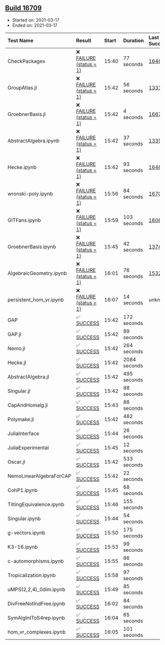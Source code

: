 ## [Build 16709](https://oscarci.mathematik.uni-kl.de/job/oscar/16709/)

* Started on: 2021-03-17
* Ended on: 2021-03-17

| Test Name    | Result | Start | Duration | Last Success | First Failure |
|:-------------|:-------|:------|:---------|:-------------|:--------------|
| CheckPackages | ❌ [FAILURE (status = 1)](https://oscarci.mathematik.uni-kl.de/job/oscar/16709/artifact/logs/build-16709/CheckPackages.log) | 15:40 | 77 seconds | [16463](https://oscarci.mathematik.uni-kl.de/job/oscar/16463/) | [16464](https://oscarci.mathematik.uni-kl.de/job/oscar/16464/) |
| GroupAtlas.jl | ❌ [FAILURE (status = 1)](https://oscarci.mathematik.uni-kl.de/job/oscar/16709/artifact/logs/build-16709/GroupAtlas.jl.log) | 15:42 | 56 seconds | [13311](https://oscarci.mathematik.uni-kl.de/job/oscar/13311/) | [13312](https://oscarci.mathematik.uni-kl.de/job/oscar/13312/) |
| GroebnerBasis.jl | ❌ [FAILURE (status = 1)](https://oscarci.mathematik.uni-kl.de/job/oscar/16709/artifact/logs/build-16709/GroebnerBasis.jl.log) | 15:42 | 4 seconds | [16676](https://oscarci.mathematik.uni-kl.de/job/oscar/16676/) | [16677](https://oscarci.mathematik.uni-kl.de/job/oscar/16677/) |
| AbstractAlgebra.ipynb | ❌ [FAILURE (status = 1)](https://oscarci.mathematik.uni-kl.de/job/oscar/16709/artifact/logs/build-16709/AbstractAlgebra.ipynb.log) | 15:42 | 37 seconds | [13355](https://oscarci.mathematik.uni-kl.de/job/oscar/13355/) | [13356](https://oscarci.mathematik.uni-kl.de/job/oscar/13356/) |
| Hecke.ipynb | ❌ [FAILURE (status = 1)](https://oscarci.mathematik.uni-kl.de/job/oscar/16709/artifact/logs/build-16709/Hecke.ipynb.log) | 15:42 | 93 seconds | [16463](https://oscarci.mathematik.uni-kl.de/job/oscar/16463/) | [16464](https://oscarci.mathematik.uni-kl.de/job/oscar/16464/) |
| wronski-poly.ipynb | ❌ [FAILURE (status = 1)](https://oscarci.mathematik.uni-kl.de/job/oscar/16709/artifact/logs/build-16709/wronski-poly.ipynb.log) | 15:56 | 84 seconds | [16708](https://oscarci.mathematik.uni-kl.de/job/oscar/16708/) | [16709](https://oscarci.mathematik.uni-kl.de/job/oscar/16709/) |
| GITFans.ipynb | ❌ [FAILURE (status = 1)](https://oscarci.mathematik.uni-kl.de/job/oscar/16709/artifact/logs/build-16709/GITFans.ipynb.log) | 15:59 | 103 seconds | [16068](https://oscarci.mathematik.uni-kl.de/job/oscar/16068/) | [16069](https://oscarci.mathematik.uni-kl.de/job/oscar/16069/) |
| GroebnerBasis.ipynb | ❌ [FAILURE (status = 1)](https://oscarci.mathematik.uni-kl.de/job/oscar/16709/artifact/logs/build-16709/GroebnerBasis.ipynb.log) | 15:45 | 42 seconds | [13748](https://oscarci.mathematik.uni-kl.de/job/oscar/13748/) | [13749](https://oscarci.mathematik.uni-kl.de/job/oscar/13749/) |
| AlgebraicGeometry.ipynb | ❌ [FAILURE (status = 1)](https://oscarci.mathematik.uni-kl.de/job/oscar/16709/artifact/logs/build-16709/AlgebraicGeometry.ipynb.log) | 16:01 | 76 seconds | [15322](https://oscarci.mathematik.uni-kl.de/job/oscar/15322/) | [15323](https://oscarci.mathematik.uni-kl.de/job/oscar/15323/) |
| persistent_hom_vr.ipynb | ❌ [FAILURE (status = 1)](https://oscarci.mathematik.uni-kl.de/job/oscar/16709/artifact/logs/build-16709/persistent_hom_vr.ipynb.log) | 16:07 | 14 seconds | unknown | unknown |
| GAP | ✅ [SUCCESS](https://oscarci.mathematik.uni-kl.de/job/oscar/16709/artifact/logs/build-16709/GAP.log) | 15:42 | 172 seconds |  |  |
| GAP.jl | ✅ [SUCCESS](https://oscarci.mathematik.uni-kl.de/job/oscar/16709/artifact/logs/build-16709/GAP.jl.log) | 15:42 | 89 seconds |  |  |
| Nemo.jl | ✅ [SUCCESS](https://oscarci.mathematik.uni-kl.de/job/oscar/16709/artifact/logs/build-16709/Nemo.jl.log) | 15:42 | 264 seconds |  |  |
| Hecke.jl | ✅ [SUCCESS](https://oscarci.mathematik.uni-kl.de/job/oscar/16709/artifact/logs/build-16709/Hecke.jl.log) | 15:42 | 2084 seconds |  |  |
| AbstractAlgebra.jl | ✅ [SUCCESS](https://oscarci.mathematik.uni-kl.de/job/oscar/16709/artifact/logs/build-16709/AbstractAlgebra.jl.log) | 15:42 | 495 seconds |  |  |
| Singular.jl | ✅ [SUCCESS](https://oscarci.mathematik.uni-kl.de/job/oscar/16709/artifact/logs/build-16709/Singular.jl.log) | 15:42 | 88 seconds |  |  |
| CapAndHomalg.jl | ✅ [SUCCESS](https://oscarci.mathematik.uni-kl.de/job/oscar/16709/artifact/logs/build-16709/CapAndHomalg.jl.log) | 15:43 | 88 seconds |  |  |
| Polymake.jl | ✅ [SUCCESS](https://oscarci.mathematik.uni-kl.de/job/oscar/16709/artifact/logs/build-16709/Polymake.jl.log) | 15:42 | 482 seconds |  |  |
| JuliaInterface | ✅ [SUCCESS](https://oscarci.mathematik.uni-kl.de/job/oscar/16709/artifact/logs/build-16709/JuliaInterface.log) | 15:44 | 26 seconds |  |  |
| JuliaExperimental | ✅ [SUCCESS](https://oscarci.mathematik.uni-kl.de/job/oscar/16709/artifact/logs/build-16709/JuliaExperimental.log) | 15:45 | 12 seconds |  |  |
| Oscar.jl | ✅ [SUCCESS](https://oscarci.mathematik.uni-kl.de/job/oscar/16709/artifact/logs/build-16709/Oscar.jl.log) | 15:42 | 533 seconds |  |  |
| NemoLinearAlgebraForCAP | ✅ [SUCCESS](https://oscarci.mathematik.uni-kl.de/job/oscar/16709/artifact/logs/build-16709/NemoLinearAlgebraForCAP.log) | 15:42 | 22 seconds |  |  |
| CohP1.ipynb | ✅ [SUCCESS](https://oscarci.mathematik.uni-kl.de/job/oscar/16709/artifact/logs/build-16709/CohP1.ipynb.log) | 15:45 | 68 seconds |  |  |
| TiltingEquivalence.ipynb | ✅ [SUCCESS](https://oscarci.mathematik.uni-kl.de/job/oscar/16709/artifact/logs/build-16709/TiltingEquivalence.ipynb.log) | 15:46 | 155 seconds |  |  |
| Singular.ipynb | ✅ [SUCCESS](https://oscarci.mathematik.uni-kl.de/job/oscar/16709/artifact/logs/build-16709/Singular.ipynb.log) | 15:44 | 54 seconds |  |  |
| g-vectors.ipynb | ✅ [SUCCESS](https://oscarci.mathematik.uni-kl.de/job/oscar/16709/artifact/logs/build-16709/g-vectors.ipynb.log) | 15:50 | 175 seconds |  |  |
| K3-16.ipynb | ✅ [SUCCESS](https://oscarci.mathematik.uni-kl.de/job/oscar/16709/artifact/logs/build-16709/K3-16.ipynb.log) | 15:53 | 99 seconds |  |  |
| c-automorphisms.ipynb | ✅ [SUCCESS](https://oscarci.mathematik.uni-kl.de/job/oscar/16709/artifact/logs/build-16709/c-automorphisms.ipynb.log) | 15:55 | 86 seconds |  |  |
| Tropicalization.ipynb | ✅ [SUCCESS](https://oscarci.mathematik.uni-kl.de/job/oscar/16709/artifact/logs/build-16709/Tropicalization.ipynb.log) | 15:58 | 97 seconds |  |  |
| uMPS(2,2,4)_0dim.ipynb | ✅ [SUCCESS](https://oscarci.mathematik.uni-kl.de/job/oscar/16709/artifact/logs/build-16709/uMPS-2-2-4-_0dim.ipynb.log) | 15:49 | 85 seconds |  |  |
| DivFreeNotIndFree.ipynb | ✅ [SUCCESS](https://oscarci.mathematik.uni-kl.de/job/oscar/16709/artifact/logs/build-16709/DivFreeNotIndFree.ipynb.log) | 16:02 | 84 seconds |  |  |
| SymAlgIntToS4rep.ipynb | ✅ [SUCCESS](https://oscarci.mathematik.uni-kl.de/job/oscar/16709/artifact/logs/build-16709/SymAlgIntToS4rep.ipynb.log) | 16:04 | 65 seconds |  |  |
| hom_vr_complexes.ipynb | ✅ [SUCCESS](https://oscarci.mathematik.uni-kl.de/job/oscar/16709/artifact/logs/build-16709/hom_vr_complexes.ipynb.log) | 16:05 | 101 seconds |  |  |
